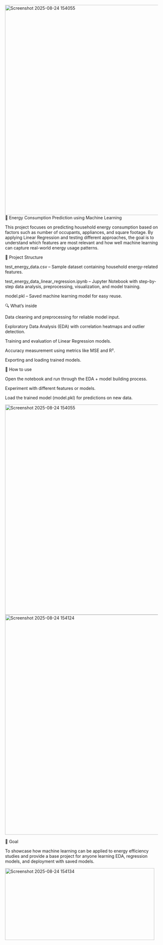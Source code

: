 <img width="875" height="690" alt="Screenshot 2025-08-24 154055" src="https://github.com/user-attachments/assets/d108b537-0277-47dc-9620-92c89c2f6527" />🏡 Energy Consumption Prediction using Machine Learning

This project focuses on predicting household energy consumption based on factors such as number of occupants, appliances, and square footage. By applying Linear Regression and testing different approaches, the goal is to understand which features are most relevant and how well machine learning can capture real-world energy usage patterns.

📂 Project Structure

test_energy_data.csv – Sample dataset containing household energy-related features.

test_energy_data_linear_regression.ipynb – Jupyter Notebook with step-by-step data analysis, preprocessing, visualization, and model training.

model.pkl – Saved machine learning model for easy reuse.

🔍 What’s inside

Data cleaning and preprocessing for reliable model input.

Exploratory Data Analysis (EDA) with correlation heatmaps and outlier detection.

Training and evaluation of Linear Regression models.

Accuracy measurement using metrics like MSE and R².

Exporting and loading trained models.

🚀 How to use

Open the notebook and run through the EDA + model building process.

Experiment with different features or models.

Load the trained model (model.pkl) for predictions on new data.

<img width="875" height="690" alt="Screenshot 2025-08-24 154055" src="https://github.com/user-attachments/assets/0b691a5d-593c-44b9-bbfd-5e7e3cb6ecb1" />

<img width="1002" height="722" alt="Screenshot 2025-08-24 154124" src="https://github.com/user-attachments/assets/a32adc5d-237a-4389-8e68-b0a54e12e3aa" />

🎯 Goal

To showcase how machine learning can be applied to energy efficiency studies and provide a base project for anyone learning EDA, regression models, and deployment with saved models.

<img width="492" height="236" alt="Screenshot 2025-08-24 154134" src="https://github.com/user-attachments/assets/8c649eb2-6cd5-4abc-a78d-878bce425f10" />

